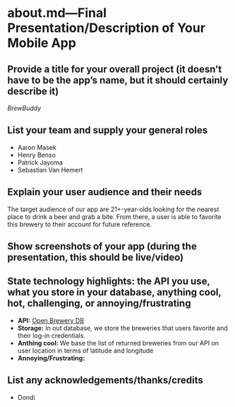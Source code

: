 # about.md—Final Presentation/Description of Your Mobile App
## Provide a title for your overall project (it doesn’t have to be the app’s name, but it should certainly describe it)
*BrewBuddy*

## List your team and supply your general roles
- Aaron Masek
- Henry Benso
- Patrick Jayoma
- Sebastian Van Hemert

## Explain your user audience and their needs
The target audience of our app are 21+-year-olds looking for the nearest place to drink a beer and grab a bite. From there, a user is able to favorite this brewery to their account for future reference.

## Show screenshots of your app (during the presentation, this should be live/video)


## State technology highlights: the API you use, what you store in your database, anything cool, hot, challenging, or annoying/frustrating
- **API:** [Open Brewery DB](https://www.openbrewerydb.org/)
- **Storage:** In out database, we store the breweries that users favorite and their log-in credentials.
- **Anthing cool:** We base the list of returned breweries from our API on user location in terms of latitude and longitude
- **Annoying/Frustrating:** 

## List any acknowledgements/thanks/credits
- Dondi
